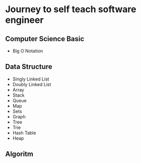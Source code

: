 # Journey to self teach software engineer

## Computer Science Basic

- Big O Notation

## Data Structure

- Singly Linked List
- Doubly Linked List
- Array
- Stack
- Queue
- Map
- Sets
- Graph
- Tree
- Trie
- Hash Table
- Heap

## Algoritm
